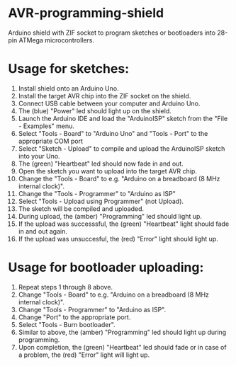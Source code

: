 # AVR-programming-shield
Arduino shield with ZIF socket to program sketches or bootloaders into 28-pin ATMega microcontrollers. 

Usage for sketches: 
===================
1. Install shield onto an Arduino Uno. 
2. Install the target AVR chip into the ZIF socket on the shield. 
3. Connect USB cable between your computer and Arduino Uno. 
4. The (blue) "Power" led should light up on the shield. 
5. Launch the Arduino IDE and load the "ArduinoISP" sketch from the "File - Examples" menu. 
6. Select "Tools - Board" to "Arduino Uno" and "Tools - Port" to the appropriate COM port 
7. Select "Sketch - Upload" to compile and upload the ArduinoISP sketch into your Uno. 
8. The (green) "Heartbeat" led should now fade in and out. 
9. Open the sketch you want to upload into the target AVR chip. 
10. Change the "Tools - Board" to e.g. "Arduino on a breadboard (8 MHz internal clock)". 
11. Change the "Tools - Programmer" to "Arduino as ISP" 
12. Select "Tools - Upload using Programmer" (not Upload). 
13. The sketch will be compiled and uploaded. 
14. During upload, the (amber) "Programming" led should light up. 
15. If the upload was successsful, the (green) "Heartbeat" light should fade in and out again. 
16. If the upload was unsuccesful, the (red) "Error" light should light up. 

Usage for bootloader uploading: 
===============================
1. Repeat steps 1 through 8 above. 
2. Change "Tools - Board" to e.g. "Arduino on a breadboard (8 MHz internal clock)". 
3. Change "Tools - Programmer" to "Arduino as ISP". 
4. Change "Port" to the appropriate port. 
5. Select "Tools - Burn bootloader". 
6. Similar to above, the (amber) "Programming" led should light up during programming. 
7. Upon completion, the (green) "Heartbeat" led should fade or in case of a problem, the (red) "Error" light will light up. 
